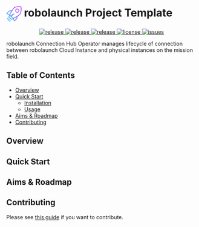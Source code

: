 # <img src="https://raw.githubusercontent.com/robolaunch/trademark/main/logos/svg/rocket.svg" width="40" height="40" align="top"> robolaunch Project Template

<div align="center">
  <p align="center">
    <a href="https://github.com/robolaunch/connection-hub-operator/releases">
      <img src="https://img.shields.io/github/go-mod/go-version/robolaunch/connection-hub-operator" alt="release">
    </a>
    <a href="https://book.kubebuilder.io">
      <img src="https://img.shields.io/badge/Kubebuilder-3.7.0-blue" alt="release">
    </a>
    <a href="https://github.com/robolaunch/connection-hub-operator/releases">
      <img src="https://img.shields.io/github/v/release/robolaunch/connection-hub-operator" alt="release">
    </a>
    <a href="https://github.com/robolaunch/connection-hub-operator/blob/main/LICENSE">
      <img src="https://img.shields.io/github/license/robolaunch/connection-hub-operator" alt="license">
    </a>
    <a href="https://github.com/robolaunch/connection-hub-operator/issues">
      <img src="https://img.shields.io/github/issues/robolaunch/connection-hub-operator" alt="issues">
    </a>
  </p>
</div>

robolaunch Connection Hub Operator manages lifecycle of connection between robolaunch Cloud Instance and physical instances on the mission field. 

## Table of Contents

- [Overview](#overview)
- [Quick Start](#quick-start)
  - [Installation](#installation)
  - [Usage](#usage)
- [Aims & Roadmap](#aims--roadmap)
- [Contributing](#contributing)


## Overview

<!-- The aim of this project is to maintain a generic template for robolaunch projects. Members of robolaunch organization can fork this repository and start developing their projects following conventions such as:

- Following a code of conduct
- Having a contributing guide
- Having a style guide
- Applying Apache 2.0 license
- Having a README template
- Having issue & pull request templates
- Using worklows for testing & build -->

## Quick Start

<!-- [EDIT THIS: Explain how starters can try the project's functionality.]

After [using this project as template](https://github.com/robolaunch/template/generate), you can:
- Update generic fields at README, specialize it to the project
- Create first release to stage new features
- Add custom workflows for CI/CD
- Specialize issue & PR templates if needed -->

## Aims & Roadmap

<!-- [EDIT THIS: Add roadmap items for the project.]

- Extending the open source conventions
- Enforcing conventional commit messages -->

## Contributing

Please see [this guide](./CONTRIBUTING) if you want to contribute.
